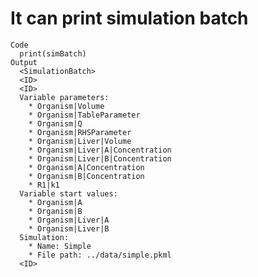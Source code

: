 # It can print simulation batch

    Code
      print(simBatch)
    Output
      <SimulationBatch>
      <ID>
      <ID>
      Variable parameters:
        * Organism|Volume
        * Organism|TableParameter
        * Organism|Q
        * Organism|RHSParameter
        * Organism|Liver|Volume
        * Organism|Liver|A|Concentration
        * Organism|Liver|B|Concentration
        * Organism|A|Concentration
        * Organism|B|Concentration
        * R1|k1
      Variable start values:
        * Organism|A
        * Organism|B
        * Organism|Liver|A
        * Organism|Liver|B
      Simulation:
        * Name: Simple
        * File path: ../data/simple.pkml
      <ID>

